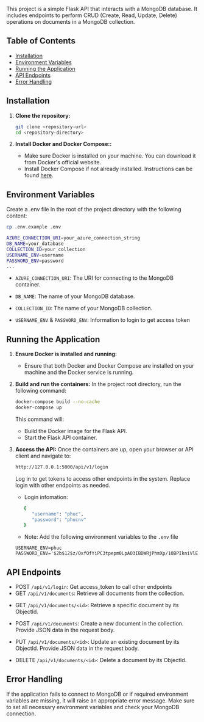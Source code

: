 This project is a simple Flask API that interacts with a MongoDB database. It includes endpoints to perform CRUD (Create, Read, Update, Delete) operations on documents in a MongoDB collection.

## Table of Contents

- [Installation](#installation)
- [Environment Variables](#environment-variables)
- [Running the Application](#running-the-application)
- [API Endpoints](#api-endpoints)
- [Error Handling](#error-handling)

## Installation

1. **Clone the repository:**
   ```bash
   git clone <repository-url>
   cd <repository-directory>
   ```

2. **Install Docker and Docker Compose::**
   - Make sure Docker is installed on your machine. You can download it from Docker's official website.
   * Install Docker Compose if not already installed. Instructions can be found [here](https://docs.docker.com/engine/install/).

## Environment Variables
Create a .env file in the root of the project directory with the following content:
   ```bash
   cp .env.example .env
   ```

   ```bash
   AZURE_CONNECTION_URI=your_azure_connection_string
   DB_NAME=your_database
   COLLECTION_ID=your_collection
   USERNAME_ENV=username
   PASSWORD_ENV=password
   ...

   ```

- `AZURE_CONNECTION_URI`: The URI for connecting to the MongoDB container.
* `DB_NAME`: The name of your MongoDB database.
+ `COLLECTION_ID`: The name of your MongoDB collection.
- `USERNAME_ENV` & `PASSWORD_ENV`: Information to login to get access token

## Running the Application

1. **Ensure Docker is installed and running:**
   - Ensure that both Docker and Docker Compose are installed on your machine and the Docker service is running.


2. **Build and run the containers:**
   In the project root directory, run the following command:
   ```bash
   docker-compose build --no-cache
   docker-compose up
   ```

   This command will:
   - Build the Docker image for the Flask API.
   * Start the Flask API container.

3. **Access the API:**
   Once the containers are up, open your browser or API client and navigate to:
   ```bash
   http://127.0.0.1:5000/api/v1/login
   ```
   Log in to get tokens to access other endpoints in the system. Replace login with other endpoints as needed.
   * Login infomation:
   ```bash
      {
         "username": "phuc",
         "password": "phucnv"
      }
   ```
   - Note: Add the following environment variables to the `.env` file
   ```
   USERNAME_ENV=phuc
   PASSWORD_ENV='$2b$12$z/OxfOfYiPC3tpepm0LpAO3IBDWRjPhmXp/1OBPIkniVlEtj5dnVe'
   ```

## API Endpoints
- POST `/api/v1/login`: Get access_token to call other endpoints
- GET `/api/v1/documents`: Retrieve all documents from the collection.
* GET `/api/v1/documents/<id>`: Retrieve a specific document by its ObjectId.
+ POST `/api/v1/documents`: Create a new document in the collection. Provide JSON data in the request body.
- PUT `/api/v1/documents/<id>`: Update an existing document by its ObjectId. Provide JSON data in the request body.
+ DELETE `/api/v1/documents/<id>`: Delete a document by its ObjectId.

## Error Handling

If the application fails to connect to MongoDB or if required environment variables are missing, it will raise an appropriate error message. Make sure to set all necessary environment variables and check your MongoDB connection.